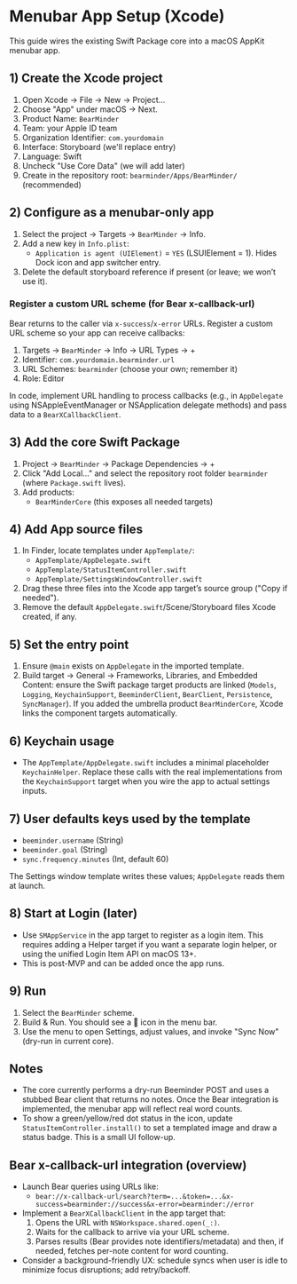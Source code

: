 # Menubar App Setup (Xcode)

This guide wires the existing Swift Package core into a macOS AppKit menubar app.

## 1) Create the Xcode project
1. Open Xcode → File → New → Project…
2. Choose "App" under macOS → Next.
3. Product Name: `BearMinder`
4. Team: your Apple ID team
5. Organization Identifier: `com.yourdomain`
6. Interface: Storyboard (we'll replace entry)
7. Language: Swift
8. Uncheck "Use Core Data" (we will add later)
9. Create in the repository root: `bearminder/Apps/BearMinder/` (recommended)

## 2) Configure as a menubar-only app
1. Select the project → Targets → `BearMinder` → Info.
2. Add a new key in `Info.plist`:
   - `Application is agent (UIElement)` = `YES` (LSUIElement = 1). Hides Dock icon and app switcher entry.
3. Delete the default storyboard reference if present (or leave; we won’t use it).

### Register a custom URL scheme (for Bear x-callback-url)
Bear returns to the caller via `x-success`/`x-error` URLs. Register a custom URL scheme so your app can receive callbacks:

1. Targets → `BearMinder` → Info → URL Types → +
2. Identifier: `com.yourdomain.bearminder.url`
3. URL Schemes: `bearminder` (choose your own; remember it)
4. Role: Editor

In code, implement URL handling to process callbacks (e.g., in `AppDelegate` using NSAppleEventManager or NSApplication delegate methods) and pass data to a `BearXCallbackClient`.

## 3) Add the core Swift Package
1. Project → `BearMinder` → Package Dependencies → +
2. Click "Add Local…" and select the repository root folder `bearminder` (where `Package.swift` lives).
3. Add products:
   - `BearMinderCore` (this exposes all needed targets)

## 4) Add App source files
1. In Finder, locate templates under `AppTemplate/`:
   - `AppTemplate/AppDelegate.swift`
   - `AppTemplate/StatusItemController.swift`
   - `AppTemplate/SettingsWindowController.swift`
2. Drag these three files into the Xcode app target’s source group ("Copy if needed").
3. Remove the default `AppDelegate.swift`/Scene/Storyboard files Xcode created, if any.

## 5) Set the entry point
1. Ensure `@main` exists on `AppDelegate` in the imported template.
2. Build target → General → Frameworks, Libraries, and Embedded Content: ensure the Swift package target products are linked (`Models`, `Logging`, `KeychainSupport`, `BeeminderClient`, `BearClient`, `Persistence`, `SyncManager`). If you added the umbrella product `BearMinderCore`, Xcode links the component targets automatically.

## 6) Keychain usage
- The `AppTemplate/AppDelegate.swift` includes a minimal placeholder `KeychainHelper`. Replace these calls with the real implementations from the `KeychainSupport` target when you wire the app to actual settings inputs.

## 7) User defaults keys used by the template
- `beeminder.username` (String)
- `beeminder.goal` (String)
- `sync.frequency.minutes` (Int, default 60)

The Settings window template writes these values; `AppDelegate` reads them at launch.

## 8) Start at Login (later)
- Use `SMAppService` in the app target to register as a login item. This requires adding a Helper target if you want a separate login helper, or using the unified Login Item API on macOS 13+.
- This is post-MVP and can be added once the app runs.

## 9) Run
1. Select the `BearMinder` scheme.
2. Build & Run. You should see a 🐻 icon in the menu bar.
3. Use the menu to open Settings, adjust values, and invoke "Sync Now" (dry-run in current core).

## Notes
- The core currently performs a dry-run Beeminder POST and uses a stubbed Bear client that returns no notes. Once the Bear integration is implemented, the menubar app will reflect real word counts.
- To show a green/yellow/red dot status in the icon, update `StatusItemController.install()` to set a templated image and draw a status badge. This is a small UI follow-up.

## Bear x-callback-url integration (overview)
- Launch Bear queries using URLs like:
  - `bear://x-callback-url/search?term=...&token=...&x-success=bearminder://success&x-error=bearminder://error`
- Implement a `BearXCallbackClient` in the app target that:
  1) Opens the URL with `NSWorkspace.shared.open(_:)`.
  2) Waits for the callback to arrive via your URL scheme.
  3) Parses results (Bear provides note identifiers/metadata) and then, if needed, fetches per-note content for word counting.
- Consider a background-friendly UX: schedule syncs when user is idle to minimize focus disruptions; add retry/backoff.
